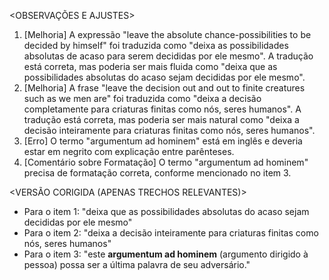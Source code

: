 <OBSERVAÇÕES E AJUSTES>
1. [Melhoria] A expressão "leave the absolute chance-possibilities to be decided by himself" foi traduzida como "deixa as possibilidades absolutas de acaso para serem decididas por ele mesmo". A tradução está correta, mas poderia ser mais fluida como "deixa que as possibilidades absolutas do acaso sejam decididas por ele mesmo".
2. [Melhoria] A frase "leave the decision out and out to finite creatures such as we men are" foi traduzida como "deixa a decisão completamente para criaturas finitas como nós, seres humanos". A tradução está correta, mas poderia ser mais natural como "deixa a decisão inteiramente para criaturas finitas como nós, seres humanos".
3. [Erro] O termo "argumentum ad hominem" está em inglês e deveria estar em negrito com explicação entre parênteses.
4. [Comentário sobre Formatação] O termo "argumentum ad hominem" precisa de formatação correta, conforme mencionado no item 3.

<VERSÃO CORIGIDA (APENAS TRECHOS RELEVANTES)>
- Para o item 1: "deixa que as possibilidades absolutas do acaso sejam decididas por ele mesmo"
- Para o item 2: "deixa a decisão inteiramente para criaturas finitas como nós, seres humanos"
- Para o item 3: "este **argumentum ad hominem** (argumento dirigido à pessoa) possa ser a última palavra de seu adversário."